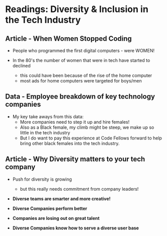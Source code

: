 # Readings: Diversity & Inclusion in the Tech Industry

## Article - When Women Stopped Coding

- People who programmed the first digital computers - were WOMEN!

- In the 80's the number of women that were in tech have started to declined
  - this could have been because of the rise of the home computer
  - most ads for home computers were targeted for boys/men

## Data - Employee breakdown of key technology companies

- My key take aways from this data:
  - More companies need to step it up and hire females!
  - Also as a Black female, my climb might be steep, we make up so little in the tech industry
  - But I do want to pay this experience at Code Fellows forward to help bring other black females into the tech industry.

## Article - Why Diversity matters to your tech company

- Push for diversity is growing
  - but this really needs commitment from company leaders!

- **Diverse teams are smarter and more creative!**

- **Diverse Companies perform better**

- **Companies are losing out on great talent**

- **Diverse Companies know how to serve a diverse user base**
